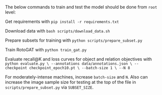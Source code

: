The below commands to train and test the model should be done from `root` level:

Get requirements with `pip install -r requirements.txt`

Download data with `bash scripts/download_data.sh`

Prepare subsets for training with `python scripts/prepare_subset.py`

Train RotoGAT with `python train_gat.py`

Evaluate recall@K and loss curves for object and relation objectives with 
`python evaluate.py \
  --annotations data/annotations.json \
  --checkpoint checkpoint_epoch10.pt \
  --batch-size 1 \
  --N 8`

For moderately-intense machines, increase `batch-size` and `N`. Also can increase the image sample size for testing at the top of the file in `scripts/prepare_subset.py` via `SUBSET_SIZE`. 
